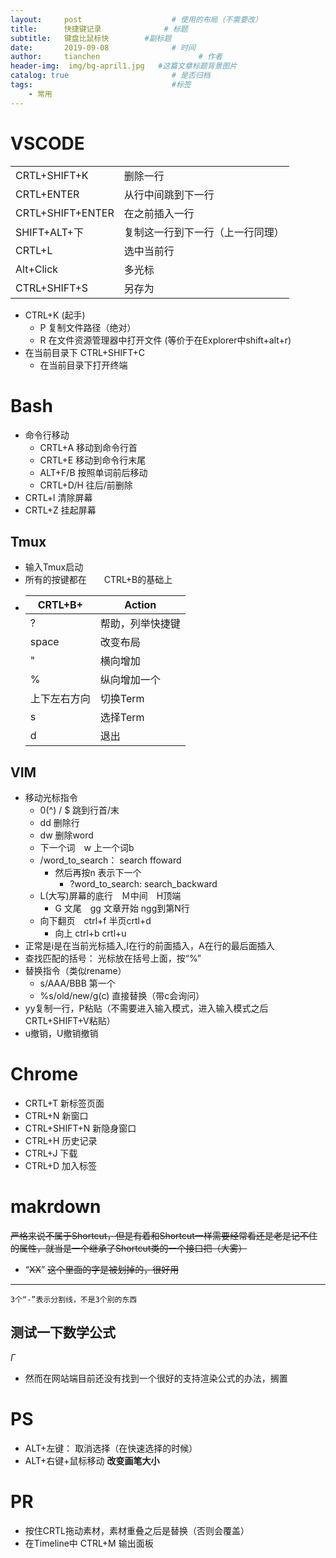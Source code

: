 ```yaml
---
layout:     post                    # 使用的布局（不需要改）
title:      快捷键记录              # 标题 
subtitle:   键盘比鼠标快        #副标题
date:       2019-09-08              # 时间
author:     tianchen                      # 作者
header-img:  img/bg-april1.jpg   #这篇文章标题背景图片
catalog: true                       # 是否归档
tags:                               #标签
    - 常用
---
```



# VSCODE

|||
|--|--|
|CRTL+SHIFT+K|删除一行|
|CRTL+ENTER|从行中间跳到下一行|
|CRTL+SHIFT+ENTER|在之前插入一行|
|SHIFT+ALT+下|复制这一行到下一行（上一行同理）|
|CRTL+L|选中当前行|
|Alt+Click|多光标|
|CTRL+SHIFT+S|另存为|

* CTRL+K (起手)
    * P 复制文件路径（绝对）
    * R 在文件资源管理器中打开文件 (等价于在Explorer中shift+alt+r)
* 在当前目录下 CTRL+SHIFT+C 
  * 在当前目录下打开终端

# Bash
* 命令行移动
    * CRTL+A  移动到命令行首
    * CRTL+E  移动到命令行末尾
    * ALT+F/B 按照单词前后移动
    * CRTL+D/H 往后/前删除
* CRTL+l 清除屏幕
* CRTL+Z 挂起屏幕

## Tmux
* 输入Tmux启动
* 所有的按键都在　　CTRL+B的基础上
* |CRTL+B+ |Action|
  |--|--| 
  |?|帮助，列举快捷键|
  |space|改变布局|
  |"|横向增加|
  |%|纵向增加一个|
  |上下左右方向|切换Term|
  |s|选择Term|
  |d|退出|

## VIM
* 移动光标指令
    * 0(^) / $ 跳到行首/末
    * dd 删除行
    * dw 删除word
    * 下一个词　w 上一个词b
    * /word_to_search： search ffoward
      * 然后再按n 表示下一个
        * ?word_to_search:   search_backward
    *  L(大写)屏幕的底行　Ｍ中间　H顶端
        * G 文尾　gg 文章开始  ngg到第N行
    * 向下翻页　ctrl+f  半页crtl+d  
        * 向上 ctrl+b     crtl+u
* 正常是i是在当前光标插入,I在行的前面插入，A在行的最后面插入
* 查找匹配的括号： 光标放在括号上面，按“%”
* 替换指令（类似rename）
    * s/AAA/BBB  第一个
    * %s/old/new/g(c) 直接替换（带c会询问）
* yy复制一行，P粘贴（不需要进入输入模式，进入输入模式之后CRTL+SHIFT+V粘贴）
* u撤销，U撤销撤销


# Chrome
* CRTL+T 新标签页面
* CTRL+N 新窗口
* CTRL+SHIFT+N 新隐身窗口
* CTRL+H 历史记录
* CTRL+J 下载
* CTRL+D 加入标签

# makrdown
~~严格来说不属于Shortcut，但是有着和Shortcut一样需要经常看还是老是记不住的属性，就当是一个继承了Shortcut类的一个接口把（大雾）~~
* “~~XX~~” ~~这个里面的字是被划掉的，很好用~~
--- 
```3个“-”表示分割线，不是3个别的东西```

## 测试一下数学公式
$\Gamma$
* 然而在网站端目前还没有找到一个很好的支持渲染公式的办法，搁置

# PS
* ALT+左键： 取消选择（在快速选择的时候）
* ALT+右键+鼠标移动   **改变画笔大小**

# PR
* 按住CRTL拖动素材，素材重叠之后是替换（否则会覆盖）
* 在Timeline中 CTRL+M 输出面板

